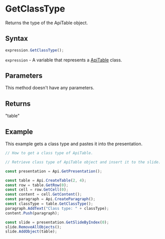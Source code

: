 # GetClassType

Returns the type of the ApiTable object.

## Syntax

```javascript
expression.GetClassType();
```

`expression` - A variable that represents a [ApiTable](../ApiTable.md) class.

## Parameters

This method doesn't have any parameters.

## Returns

"table"

## Example

This example gets a class type and pastes it into the presentation.

```javascript editor-pptx
// How to get a class type of ApiTable.

// Retrieve class type of ApiTable object and insert it to the slide.

const presentation = Api.GetPresentation();

const table = Api.CreateTable(2, 4);
const row = table.GetRow(0);
const cell = row.GetCell(0);
const content = cell.GetContent();
const paragraph = Api.CreateParagraph();
const classType = table.GetClassType();
paragraph.AddText("Class type: " + classType);
content.Push(paragraph);

const slide = presentation.GetSlideByIndex(0);
slide.RemoveAllObjects();
slide.AddObject(table);

```
